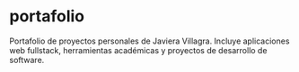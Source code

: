 # portafolio
Portafolio de proyectos personales de Javiera Villagra. Incluye aplicaciones web fullstack, herramientas académicas y proyectos de desarrollo de software.
